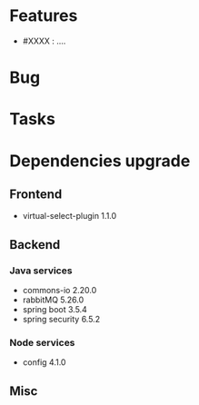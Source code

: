 
# Features

- #XXXX : ....

# Bug



# Tasks

  
# Dependencies upgrade

## Frontend
- virtual-select-plugin 1.1.0

## Backend 


### Java services 

- commons-io 2.20.0
- rabbitMQ 5.26.0
- spring boot 3.5.4
- spring security 6.5.2


  
### Node services

- config 4.1.0

## Misc







